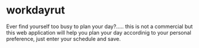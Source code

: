# workdayrut

Ever find yourself too busy to plan your day?..... this is not a commercial but this web application will help you plan your day accordinig to your personal preference, just enter your schedule and save.